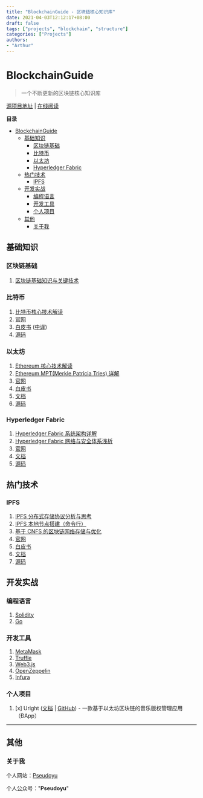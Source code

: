 ```yaml
---
title: "BlockchainGuide - 区块链核心知识库"
date: 2021-04-03T12:12:17+08:00
draft: false
tags: ["projects", "blockchain", "structure"]
categories: ["Projects"]
authors:
- "Arthur"
---
```


# BlockchainGuide

> 一个不断更新的区块链核心知识库

[源项目地址](https://github.com/pseudoyu/BlockchainGuide) | [在线阅读](https://www.pseudoyu.com/BlockchainGuide/)

**目录**

<!-- @import "[TOC]" {cmd="toc" depthFrom=1 depthTo=6 orderedList=false} -->

<!-- code_chunk_output -->

- [BlockchainGuide](#blockchainguide)
  - [基础知识](#基础知识)
    - [区块链基础](#区块链基础)
    - [比特币](#比特币)
    - [以太坊](#以太坊)
    - [Hyperledger Fabric](#hyperledger-fabric)
  - [热门技术](#热门技术)
    - [IPFS](#ipfs)
  - [开发实战](#开发实战)
    - [编程语言](#编程语言)
    - [开发工具](#开发工具)
    - [个人项目](#个人项目)
  - [其他](#其他)
    - [关于我](#关于我)

<!-- /code_chunk_output -->

## 基础知识

### 区块链基础

1. [区块链基础知识与关键技术](https://www.pseudoyu.com/en/2021/02/12/blockchain_basic/)

### 比特币

1. [比特币核心技术解读](https://www.pseudoyu.com/en/2021/02/17/blockchain_bitcoin_basic/)
2. [官网](https://bitcoin.org/en/)
3. [白皮书](https://bitcoin.org/bitcoin.pdf) ([中译](https://bitcoin.org/files/bitcoin-paper/bitcoin_zh_cn.pdf))
4. [源码](https://github.com/bitcoin/bitcoin)

### 以太坊

1. [Ethereum 核心技术解读](https://www.pseudoyu.com/en/2021/02/20/blockchain_ethereum_basic/)
2. [Ethereum MPT(Merkle Patricia Tries) 详解](https://www.pseudoyu.com/zh/2021/08/16/blockchain_ethereum_mpt/)
3. [官网](https://ethereum.org/en/)
4. [白皮书](https://ethereum.org/en/whitepaper/)
5. [文档](https://ethereum.org/en/developers/docs/)
6. [源码](https://github.com/ethereum/go-ethereum)

### Hyperledger Fabric

1. [Hyperledger Fabric 系统架构详解](https://www.pseudoyu.com/en/2021/03/20/blockchain_hyperledger_fabric_structure/)
2. [Hyperledger Fabric 网络与安全体系浅析](https://www.pseudoyu.com/en/2021/03/23/blockchain_hyperledger_fabric_network/)
3. [官网](https://www.hyperledger.org/use/fabric)
4. [文档](https://hyperledger-fabric.readthedocs.io/en/release-2.2/)
5. [源码](https://github.com/hyperledger/fabric#releases)

## 热门技术

### IPFS

1. [IPFS 分布式存储协议分析与思考](https://www.pseudoyu.com/en/2021/03/25/blockchain_ipfs_structure/)
2. [IPFS 本地节点搭建（命令行）](https://www.pseudoyu.com/en/2021/03/27/blockchain_ipfs_practice/)
3. [基于 CNFS 的区块链网络存储与优化](https://www.pseudoyu.com/en/2021/06/22/blockchain_paper_cnfs/)
4. [官网](https://ipfs.io)
5. [白皮书](https://ipfs.io/ipfs/QmR7GSQM93Cx5eAg6a6yRzNde1FQv7uL6X1o4k7zrJa3LX/ipfs.draft3.pdf)
6. [文档](https://docs.ipfs.io)
7. [源码](https://github.com/ipfs/ipfs)

## 开发实战

### 编程语言

1. [Solidity](https://docs.soliditylang.org/en/v0.8.4/)
2. [Go](https://golang.org)

### 开发工具

1. [MetaMask](https://metamask.io/)
2. [Truffle](https://www.trufflesuite.com)
3. [Web3.js](https://web3js.readthedocs.io/en/v1.3.4/)
4. [OpenZeppelin](https://openzeppelin.com)
5. [Infura](https://infura.io)

### 个人项目

1. [x] Uright ([文档](https://www.pseudoyu.com/en/2021/05/10/uright_case_study/) | [GitHub](https://github.com/pseudoyu/Uright)) - 一款基于以太坊区块链的音乐版权管理应用（ÐApp）

---

## 其他

### 关于我

个人网站：[Pseudoyu](https://www.pseudoyu.com/en)

个人公众号："**Pseudoyu**"
